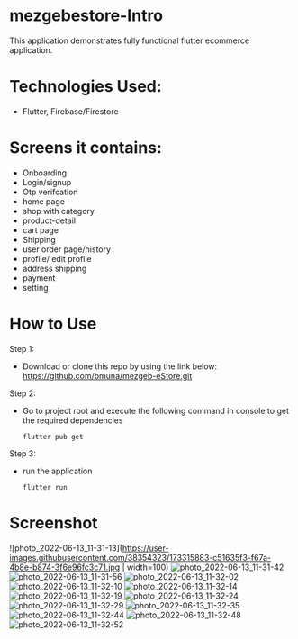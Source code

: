 # mezgebestore-Intro

This application demonstrates fully functional flutter ecommerce application.

# Technologies Used:

- Flutter, Firebase/Firestore

# Screens it contains:

- Onboarding
- Login/signup
- Otp verifcation
- home page
- shop with category
- product-detail
- cart page
- Shipping
- user order page/history
- profile/ edit profile
- address shipping
- payment
- setting

# How to Use

Step 1:

- Download or clone this repo by using the link below:
  https://github.com/bmuna/mezgeb-eStore.git

Step 2:

- Go to project root and execute the following command in console to get the required dependencies

  `flutter pub get`

Step 3:

- run the application

  `flutter run`
  
# Screenshot

![photo_2022-06-13_11-31-13](https://user-images.githubusercontent.com/38354323/173315883-c51635f3-f67a-4b8e-b874-3f6e96fc3c71.jpg | width=100)
![photo_2022-06-13_11-31-42](https://user-images.githubusercontent.com/38354323/173315899-52337aa3-e565-4f33-abde-671d65f1b4e0.jpg)
![photo_2022-06-13_11-31-56](https://user-images.githubusercontent.com/38354323/173315903-36f9d964-4c6e-4959-8eb3-191a05ab2242.jpg)
![photo_2022-06-13_11-32-02](https://user-images.githubusercontent.com/38354323/173315906-76f1c24f-4a15-4632-bc12-6232d6d6558b.jpg)
![photo_2022-06-13_11-32-10](https://user-images.githubusercontent.com/38354323/173315908-1a292acb-89ab-40de-ac81-a63f02f5d231.jpg)
![photo_2022-06-13_11-32-14](https://user-images.githubusercontent.com/38354323/173315909-3e07df4a-2d5f-470c-a4ab-d74a12858275.jpg)
![photo_2022-06-13_11-32-19](https://user-images.githubusercontent.com/38354323/173315913-28fdcea1-bb10-4f1b-8aaa-afbc8e72f390.jpg)
![photo_2022-06-13_11-32-24](https://user-images.githubusercontent.com/38354323/173315917-10a7618e-69a8-4db7-b831-b38ac1760094.jpg)
![photo_2022-06-13_11-32-29](https://user-images.githubusercontent.com/38354323/173315919-a750815d-ad3f-4ff8-a313-4e644b9bfee3.jpg)
![photo_2022-06-13_11-32-35](https://user-images.githubusercontent.com/38354323/173315922-ddf230fb-ddaa-4d9a-aa30-64be8e8abab0.jpg)
![photo_2022-06-13_11-32-44](https://user-images.githubusercontent.com/38354323/173315925-fd36aaa8-d443-4b66-986e-d4106dd2b6a6.jpg)
![photo_2022-06-13_11-32-48](https://user-images.githubusercontent.com/38354323/173315928-d0666f92-5309-4d76-a42f-d1e0995003c6.jpg)
![photo_2022-06-13_11-32-52](https://user-images.githubusercontent.com/38354323/173315930-682b16eb-2666-4abc-89b3-81e51029a246.jpg)

